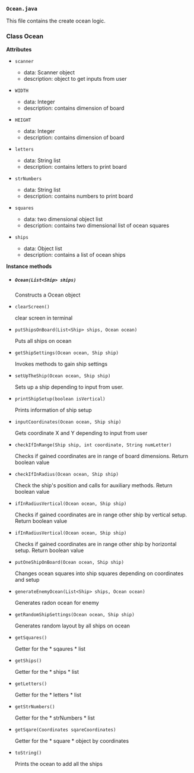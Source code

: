 ### `Ocean.java`

This file contains the create ocean logic.

### Class Ocean

__Attributes__

* `scanner`
  - data: Scanner object
  - description: object to get inputs from user

* `WIDTH`
  - data: Integer
  - description: contains dimension of board

* `HEIGHT`
  - data: Integer
  - description: contains dimension of board

* `letters`
  - data: String list
  - description: contains letters to print board

* `strNumbers`
  - data: String list
  - description: contains numbers to print board

* `squares`
  - data: two dimensional object list
  - description: contains two dimensional list of ocean squares

* `ships`
  - data: Object list
  - description: contains a list of ocean ships

__Instance methods__

* ##### `Ocean(List<Ship> ships)`

  Constructs a Ocean object

* `clearScreen()`

  clear screen in terminal

* `putShipsOnBoard(List<Ship> ships, Ocean ocean)`

  Puts all ships on ocean

* `getShipSettings(Ocean ocean, Ship ship)`

  Invokes methods to gain ship settings 

* `setUpTheShip(Ocean ocean, Ship ship)`

  Sets up a ship depending to input from user.

* `printShipSetup(boolean isVertical)`

  Prints information of ship setup

* `inputCoordinates(Ocean ocean, Ship ship)`

  Gets coordinate X and Y depending to input from user

* `checkIfInRange(Ship ship, int coordinate, String numLetter)`

  Checks if gained coordinates are in range of board dimensions. Return boolean value

* `checkIfInRadius(Ocean ocean, Ship ship)`

  Check the ship's position and calls for auxiliary methods. Return boolean value 

* `ifInRadiusVertical(Ocean ocean, Ship ship)`

  Checks if gained coordinates are in range other ship by vertical setup. Return boolean value

* `ifInRadiusVertical(Ocean ocean, Ship ship)`

  Checks if gained coordinates are in range other ship by horizontal setup. Return boolean value

* `putOneShipOnBoard(Ocean ocean, Ship ship)`

  Changes ocean squares into ship squares depending on coordinates and setup

* `generateEnemyOcean(List<Ship> ships, Ocean ocean)`

  Generates radon ocean for enemy

* `getRandomShipSettings(Ocean ocean, Ship ship)`

  Generates random layout by all ships on ocean

* `getSquares()`

  Getter for the * sqaures * list

* `getShips()`

  Getter for the * ships * list

* `getLetters()`

  Getter for the * letters * list

* `getStrNumbers()`

  Getter for the * strNumbers * list

* `getSqare(Coordinates sqareCoordinates)`

  Getter for the * square * object by coordinates

* `toString()`

  Prints the ocean to add all the ships
